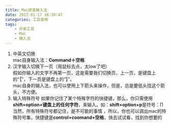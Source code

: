 ```yaml
---
title: Mac拼音输入法
date: 2017-01-17 16:30:47
categories: 工具使用
tags:
    - 开发工具
    - Mac
    - 输入法
---
```

1. 中英文切换   
mac自身输入法：**Command＋空格**
2. 汉字输入切换下一页（用鼠标去点，太low了吧）   
假如你输入的文字不再第一页，这是需要我们切换页，上一页，是键盘上的“**［**”，下一页是键盘上的“**］**”。   
mac自身的输入法，也可以使用上下箭头来操作，但是，总是要低头找这个箭头，不方便。
3. 输入特殊符号
如果你记住了某个特殊字符的快捷键，那么，你只需使用 **shift+option+键盘上的任何字符**，来输入。如：**shift+option+p**是符号：∏   
当然，所有特殊符号都记住，是不可能的事情 ，所以，你也可以调出mac的特殊符号集，快捷键是**control+coomand+空格**，快去试试看，找到你想要的
